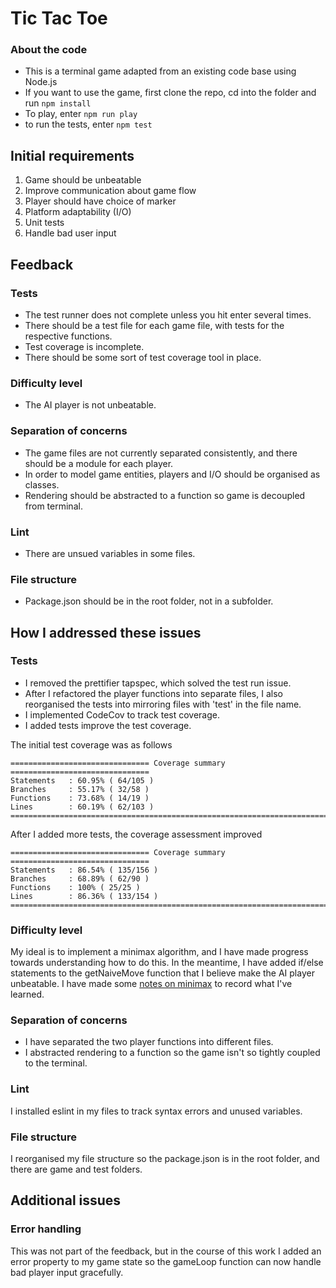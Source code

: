 # Tic Tac Toe

### About the code
- This is a terminal game adapted from an existing code base using Node.js
- If you want to use the game, first clone the repo, cd into the folder and run `npm install`
- To play, enter `npm run play`
- to run the tests, enter `npm test`

## Initial requirements
1. Game should be unbeatable
2. Improve communication about game flow
3. Player should have choice of marker
4. Platform adaptability (I/O)
5. Unit tests
6. Handle bad user input

## Feedback
### Tests
- The test runner does not complete unless you hit enter several times.
- There should be a test file for each game file, with tests for the respective functions.
- Test coverage is incomplete.
- There should be some sort of test coverage tool in place.

### Difficulty level
- The AI player is not unbeatable.

### Separation of concerns
- The game files are not currently separated consistently, and there should be a module for each player.
- In order to model game entities, players and I/O should be organised as classes.
- Rendering should be abstracted to a function so game is decoupled from terminal.

### Lint
- There are unsued variables in some files.

### File structure
- Package.json should be in the root folder, not in a subfolder.

## How I addressed these issues
### Tests
- I removed the prettifier tapspec, which solved the test run issue.
- After I refactored the player functions into separate files, I also reorganised the tests into mirroring files with 'test' in the file name.
- I implemented CodeCov to track test coverage.
- I added tests improve the test coverage.

The initial test coverage was as follows
```
=============================== Coverage summary ===============================
Statements   : 60.95% ( 64/105 )
Branches     : 55.17% ( 32/58 )
Functions    : 73.68% ( 14/19 )
Lines        : 60.19% ( 62/103 )
================================================================================
```

After I added more tests, the coverage assessment improved
```
=============================== Coverage summary ===============================
Statements   : 86.54% ( 135/156 )
Branches     : 68.89% ( 62/90 )
Functions    : 100% ( 25/25 )
Lines        : 86.36% ( 133/154 )
================================================================================
```

### Difficulty level
My ideal is to implement a minimax algorithm, and I have made progress towards understanding how to do this. In the meantime, I have added if/else statements to the getNaiveMove function that I believe make the AI player unbeatable. I have made some [notes on minimax](https://github.com/lucymonie/notes-learning/blob/master/03-june-2017/minimax.md) to record what I've learned.

### Separation of concerns
- I have separated the two player functions into different files.
- I abstracted rendering to a function so the game isn't so tightly coupled to the terminal.

### Lint
I installed eslint in my files to track syntax errors and unused variables.

### File structure
I reorganised my file structure so the package.json is in the root folder, and there are game and test folders.

## Additional issues
### Error handling
This was not part of the feedback, but in the course of this work I added an error property to my game state so the gameLoop function can now handle bad player input gracefully.
